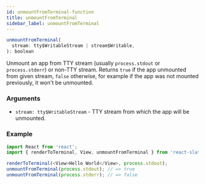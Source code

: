 ```yaml
---
id: unmountFromTerminal-function
title: unmountFromTerminal
sidebar_label: unmountFromTerminal
---
```


```js
unmountFromTerminal(
  stream: tty$WritableStream | stream$Writable,
): boolean
```

Unmount an app from TTY stream (usually `process.stdout` or `process.stderr`) or non-TTY stream. Returns `true` if the app unmounted from given stream, `false` otherwise, for example if the app was not mounted previously, it won't be unmounted.

### Arguments

* `stream: tty$WritableStream` - TTY stream from which the app will be unmounted.

### Example

```js
import React from 'react';
import { renderToTerminal, View, unmountFromTerminal } from 'react-slate';

renderToTerminal(<View>Hello World</View>, process.stdout);
unmountFromTerminal(process.stdout); // => true
unmountFromTerminal(process.stderr); // => false
```
